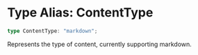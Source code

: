 # Type Alias: ContentType

```ts
type ContentType: "markdown";
```

Represents the type of content, currently supporting markdown.
